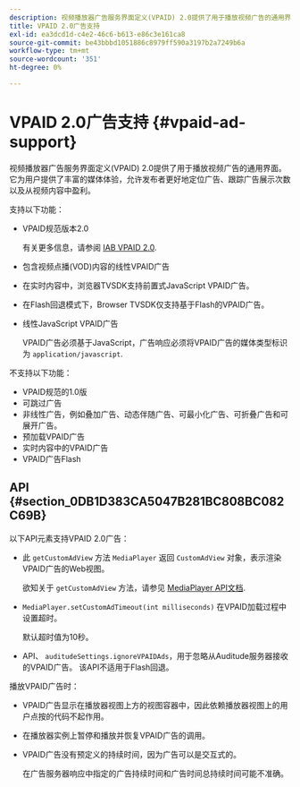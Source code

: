 ```yaml
---
description: 视频播放器广告服务界面定义(VPAID) 2.0提供了用于播放视频广告的通用界面。 它为用户提供了丰富的媒体体验，允许发布者更好地定位广告、跟踪广告展示次数以及从视频内容中盈利。
title: VPAID 2.0广告支持
exl-id: ea3dcd1d-c4e2-46c6-b613-e86c3e161ca8
source-git-commit: be43bbbd1051886c8979ff590a3197b2a7249b6a
workflow-type: tm+mt
source-wordcount: '351'
ht-degree: 0%

---
```


# VPAID 2.0广告支持 {#vpaid-ad-support}

视频播放器广告服务界面定义(VPAID) 2.0提供了用于播放视频广告的通用界面。 它为用户提供了丰富的媒体体验，允许发布者更好地定位广告、跟踪广告展示次数以及从视频内容中盈利。

支持以下功能：

* VPAID规范版本2.0

   有关更多信息，请参阅 [IAB VPAID 2.0](https://www.iab.com/guidelines/digital-video-player-ad-interface-definition-vpaid-2-0/).
* 包含视频点播(VOD)内容的线性VPAID广告
* 在实时内容中，浏览器TVSDK支持前置式JavaScript VPAID广告。
* 在Flash回退模式下，Browser TVSDK仅支持基于Flash的VPAID广告。
* 线性JavaScript VPAID广告

   VPAID广告必须基于JavaScript，广告响应必须将VPAID广告的媒体类型标识为 `application/javascript`.

不支持以下功能：

* VPAID规范的1.0版
* 可跳过广告
* 非线性广告，例如叠加广告、动态伴随广告、可最小化广告、可折叠广告和可展开广告。
* 预加载VPAID广告
* 实时内容中的VPAID广告
* VPAID广告Flash

## API {#section_0DB1D383CA5047B281BC808BC082C69B}

以下API元素支持VPAID 2.0广告：

* 此 `getCustomAdView` 方法 `MediaPlayer` 返回 `CustomAdView` 对象，表示渲染VPAID广告的Web视图。

   欲知关于 `getCustomAdView` 方法，请参见 [MediaPlayer API文档](https://help.adobe.com/en_US/primetime/api/psdk/browser_tvsdk/AdobePSDK.MediaPlayer.html).

* `MediaPlayer.setCustomAdTimeout(int milliseconds)` 在VPAID加载过程中设置超时。

   默认超时值为10秒。

* API、 `auditudeSettings.ignoreVPAIDAds`，用于忽略从Auditude服务器接收的VPAID广告。 该API不适用于Flash回退。

播放VPAID广告时：

* VPAID广告显示在播放器视图上方的视图容器中，因此依赖播放器视图上的用户点按的代码不起作用。
* 在播放器实例上暂停和播放并恢复VPAID广告的调用。
* VPAID广告没有预定义的持续时间，因为广告可以是交互式的。

   在广告服务器响应中指定的广告持续时间和广告时间总持续时间可能不准确。
